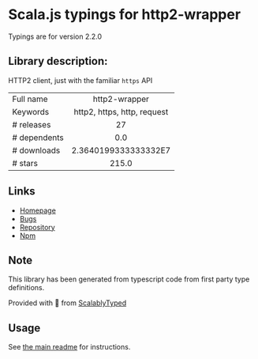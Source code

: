 
# Scala.js typings for http2-wrapper

Typings are for version 2.2.0

## Library description:
HTTP2 client, just with the familiar `https` API

|                    |                 |
| ------------------ | :-------------: |
| Full name          | http2-wrapper |
| Keywords           | http2, https, http, request |
| # releases         | 27 |
| # dependents       | 0.0 |
| # downloads        | 2.3640199333333332E7 |
| # stars            | 215.0 |

## Links
- [Homepage](https://github.com/szmarczak/http2-wrapper#readme)
- [Bugs](https://github.com/szmarczak/http2-wrapper/issues)
- [Repository](https://github.com/szmarczak/http2-wrapper)
- [Npm](https://www.npmjs.com/package/http2-wrapper)
    


## Note
This library has been generated from typescript code from first party type definitions.

Provided with :purple_heart: from [ScalablyTyped](https://github.com/oyvindberg/ScalablyTyped)

## Usage
See [the main readme](../../readme.md) for instructions.


